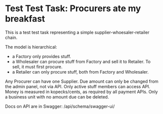 # Test Test Task: Procurers ate my breakfast

This is a test test task representing a simple supplier-whoesaler-retailer chain.

The model is hierarchical:
* a Factory only provides stuff.
* a Wholesaler can procure stuff from Factory and sell it to Retailer. To sell, it must first procure.
* a Retailer can only procure stuff, both from Factory and Wholesaler.

Any Procurer can have one Supplier.
Due amount can only be changed from the admin panel, not via API.
Only active stuff members can access API.
Money is measured in kopecks/cents, as required by all payment APIs.
Only a business unit with no amount due can be deleted.

Docs on API are in Swagger: /api/schema/swagger-ui/
